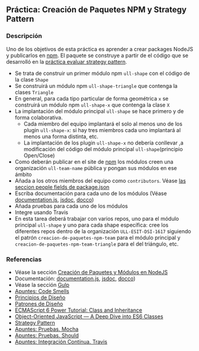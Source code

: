 ## Práctica: Creación de Paquetes NPM y Strategy Pattern

### Descripción

Uno de los objetivos de esta práctica  es aprender a crear packages NodeJS y publicarlos en [npm](https://www.npmjs.com). El paquete se construye a partir de
el código que se desarrolló en la [práctica evaluar strategy pattern](practicaevaluastrategypattern.md).

* Se trata de construir un primer módulo npm `ull-shape` con el código de la clase `Shape`
* Se construirá un módulo npm `ull-shape-triangle` que contenga la clases `Triangle`
* En general, para cada tipo particular de forma geométrica `x` se construirá un módulo npm `ull-shape-x` que contenga la clase `X`
* La implantación del módulo principal `ull-shape` se hace primero y de forma colaborativa. 
  - Cada miembro del equipo implantará el solo al menos uno de los plugin `ull-shape-x`: si hay tres miembros cada uno implantará al menos una forma distinta, etc. 
  - La implantación de los plugin `ull-shape-x` no debería conllevar ,a modificación del código del módulo principal `ull-shape`(principio Open/Close)
* Como deberán publicar en el site de [npm](https://www.npmjs.com) los módulos creen una organización `ull-team-name` pública y pongan sus módulos en ese ámbito
* Añada a los otros miembros del equipo como `contributors`. Véase [las seccion people fields de package.json](https://docs.npmjs.com/files/package.json#people-fields-author-contributors)
* Escriba documentación para cada uno de los módulos (Véase [documentation.js](http://documentation.js.org/), [jsdoc](https://www.npmjs.com/package/jsdoc), [docco](http://jashkenas.github.io/docco/))
* Añada pruebas para cada uno de los módulos
* Integre usando Travis
* En esta tarea deberá trabajar con varios repos, uno para el módulo principal `ull-shape` y uno para cada shape específica: cree los diferentes repos dentro de la organización `ULL-ESIT-DSI-1617` siguiendo el patrón `creacion-de-paquetes-npm-team` para el módulo principal y `creacion-de-paquetes-npm-team-triangle` para el del triángulo, etc.

### Referencias

* Véase la sección
[Creación de Paquetes y Módulos en NodeJS](../apuntes/nodejspackages.md)
* Documentación:  [documentation.js](http://documentation.js.org/), [jsdoc](https://www.npmjs.com/package/jsdoc), [docco](http://jashkenas.github.io/docco/))
* Véase la sección [Gulp](../apuntes/gulp/README.md)
* [Apuntes: Code Smells](https://casianorodriguezleon.gitbooks.io/ull-esit-1617/content/apuntes/patterns/codesmell.html)
* [Principios de Diseño](https://casianorodriguezleon.gitbooks.io/ull-esit-1617/content/apuntes/patterns/designprinciples.html)
* [Patrones de Diseño](https://casianorodriguezleon.gitbooks.io/ull-esit-1617/content/apuntes/patterns/)
* [ECMAScript 6 Power Tutorial: Class and Inheritance](https://code.tutsplus.com/tutorials/ecmascript-6-power-tutorial-class-and-inheritance--cms-24117)
* [Object-Oriented JavaScript — A Deep Dive into ES6 Classes](https://www.sitepoint.com/object-oriented-javascript-deep-dive-es6-classes/)
* [Strategy Pattern](https://casianorodriguezleon.gitbooks.io/ull-esit-1617/content/apuntes/patterns/strategypattern.html)
* [Apuntes: Pruebas. Mocha](https://casianorodriguezleon.gitbooks.io/ull-esit-1617/content/apuntes/pruebas/mocha.html)
* [Apuntes: Pruebas. Should](https://casianorodriguezleon.gitbooks.io/ull-esit-1617/content/apuntes/pruebas/mocha.html#shouldl)
* [Apuntes: Integración Contínua. Travis](https://casianorodriguezleon.gitbooks.io/ull-esit-1617/content/apuntes/pruebas/travis.html)


